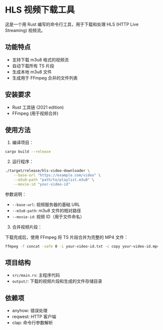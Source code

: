 # HLS 视频下载工具

这是一个用 Rust 编写的命令行工具，用于下载和处理 HLS (HTTP Live Streaming) 视频流。

## 功能特点

- 支持下载 m3u8 格式的视频流
- 自动下载所有 TS 片段
- 生成本地 m3u8 文件
- 生成用于 FFmpeg 合并的文件列表

## 安装要求

- Rust 工具链 (2021 edition)
- FFmpeg (用于视频合并)

## 使用方法

1. 编译项目：

```bash
cargo build --release
```

2. 运行程序：

```bash
./target/release/hls-video-downloader \
    --base-url "https://example.com/video" \
    --m3u8-path "path/to/playlist.m3u8" \
    --movie-id "your-video-id"
```

参数说明：
- `--base-url`: 视频服务器的基础 URL
- `--m3u8-path`: m3u8 文件的相对路径
- `--movie-id`: 视频 ID（用于文件命名）

3. 合并视频片段：

下载完成后，使用 FFmpeg 将 TS 片段合并为完整的 MP4 文件：

```bash
ffmpeg -f concat -safe 0 -i your-video-id.txt -c copy your-video-id.mp4
```

## 项目结构

- `src/main.rs`: 主程序代码
- `output/`: 下载的视频片段和生成的文件存储目录

## 依赖项

- anyhow: 错误处理
- reqwest: HTTP 客户端
- clap: 命令行参数解析
